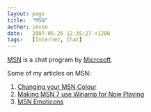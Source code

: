 ```yaml
---
layout: page
title:  "MSN"
author: jevon
date:   2007-05-26 12:35:27 +1200
tags:   [Internet, Chat]
---
```


[MSN](msn.md) is a chat program by [Microsoft](microsoft.md).

Some of my articles on MSN:

1. [Changing your MSN Colour](changing-your-msn-colour.md)
1. [Making MSN 7 use Winamp for Now Playing](making-msn-7-use-winamp-for-now-playing.md)
1. [MSN Emoticons](msn-emoticons.md)
